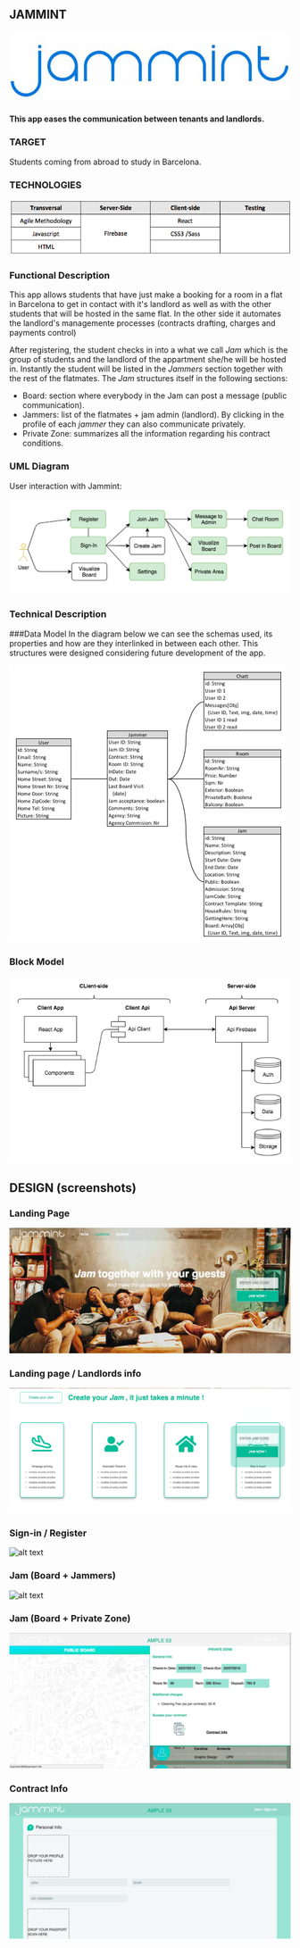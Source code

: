## JAMMINT

![alt text](https://raw.githubusercontent.com/aricima/jammint/master/src/assets/readMe/jammint.jpg)

#### This app eases the communication between tenants and landlords. 

### TARGET
Students coming from abroad to study in Barcelona.

### TECHNOLOGIES

![alt text](https://raw.githubusercontent.com/aricima/jammint/master/src/assets/readMe/technologies.png)

### Functional Description
This app allows students that have just make a booking for a room in a flat in Barcelona to get in contact with it's landlord as well as with the other students that will be hosted in the same flat. In the other side it automates the landlord's managemente processes (contracts drafting, charges and payments control)

After registering, the student checks in into a what we call *Jam* which is the group of students and the landlord of the appartment she/he will be hosted in. Instantly the student will be listed in the *Jammers* section together with the rest of the flatmates. The *Jam* structures itself in the following sections:
- Board: section where everybody in the Jam can post a message (public communication).
- Jammers: list of the flatmates + jam admin (landlord). By clicking in the profile of each *jammer* they can also communicate privately.
- Private Zone: summarizes all the information regarding his contract conditions.

### UML Diagram

User interaction with Jammint:

![alt text](https://raw.githubusercontent.com/aricima/jammint/master/src/assets/readMe/umlDiagram.png)


### Technical Description

###Data Model
In the diagram below we can see the schemas used, its properties and how are they interlinked in between each other. This structures were designed considering future development of the app.

![alt text](https://raw.githubusercontent.com/aricima/jammint/master/src/assets/readMe/dataModel.png)


### Block Model

![alt text](https://raw.githubusercontent.com/aricima/jammint/master/src/assets/readMe/blockModel.png)

## DESIGN (screenshots)

### Landing Page
![alt text](https://raw.githubusercontent.com/aricima/jammint/master/src/assets/readMe/Landing.png)

### Landing page / Landlords info
![alt text](https://raw.githubusercontent.com/aricima/jammint/master/src/assets/readMe/Landlord.png)

### Sign-in / Register
![alt text](https://raw.githubusercontent.com/aricima/jammint/master/src/assets/readMe/signIn.jpg)

### Jam (Board + Jammers)
![alt text](https://raw.githubusercontent.com/aricima/jammint/master/src/assets/readMe/Jam.jpg)

### Jam (Board + Private Zone)
![alt text](https://raw.githubusercontent.com/aricima/jammint/master/src/assets/readMe/PrivZone.png)

### Contract Info
![alt text](https://raw.githubusercontent.com/aricima/jammint/master/src/assets/readMe/ContractInfo.png)
